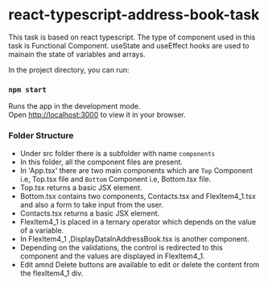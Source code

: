 # react-typescript-address-book-task

This task is based on react typescript.
The type of component used in this task is Functional Component.
useState and useEffect hooks are used to mainain the state of variables and arrays.

In the project directory, you can run:

### `npm start`

Runs the app in the development mode.\
Open [http://localhost:3000](http://localhost:3000) to view it in your browser.

### Folder Structure
+ Under src folder there is a subfolder with name `components`
+ In this folder, all the component files are present.
+ In 'App.tsx' there are two main components which are `Top` Component i.e, Top.tsx file and `Bottom` Component i.e, Bottom.tsx file.
+ Top.tsx returns a basic JSX element.
+ Bottom.tsx contains two components, Contacts.tsx and FlexItem4_1.tsx and also a form to take input from the user.
+ Contacts.tsx returns a basic JSX element.
+ FlexItem4_1 is placed in a ternary operator which depends on the value of a variable.
+ In FlexItem4_1 ,DisplayDataInAddressBook.tsx is another component.
+ Depending on the validations, the control is redirected to this component and the values are displayed in FlexItem4_1.
+ Edit amnd Delete buttons are available to edit or delete the content from the flexItem4_1 div. 



